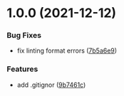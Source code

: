 # 1.0.0 (2021-12-12)


### Bug Fixes

* fix linting format errors ([7b5a6e9](https://github.com/AlexMurrr/irregularVerbs/commit/7b5a6e95efe80d7bd7da979236305d4fb17bc461))


### Features

* add .gitignor ([9b7461c](https://github.com/AlexMurrr/irregularVerbs/commit/9b7461c1bb028a4f0f6e9fa15688fa62cc1f217c))




